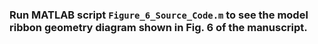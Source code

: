 ### Run MATLAB script <code>Figure_6_Source_Code.m</code> to see the model ribbon geometry diagram shown in Fig. 6 of the manuscript.

